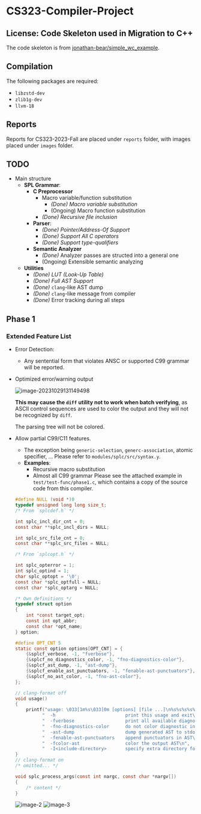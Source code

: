 # CS323-Compiler-Project

## License: Code Skeleton used in Migration to C++

The code skeleton is from [jonathan-bear/simple_wc_example](https://github.com/jonathan-beard/simple_wc_example).

## Compilation

The following packages are required:
- `libzstd-dev`
- `zlib1g-dev`
- `llvm-18`

## Reports

Reports for CS323-2023-Fall are placed under `reports` folder, with images placed under `images` folder.

## TODO
- Main structure
  - **SPL Grammar**:
    - **C Preprocessor**
      - Macro variable/function substitution
        - *(Done) Macro variable substitution*
        - (Ongoing) Macro function substitution
      - *(Done) Recursive file inclusion*
    - **Parser**:
      - *(Done) Pointer/Address-Of Support*
      - *(Done) Support All C operators*
      - *(Done) Support type-qualifiers*
    - **Semantic Analyzer**
      - *(Done)* Analyzer passes are structed into a general one
      - (Ongoing) Extensible semantic analyzing
  - **Utilities**
    - *(Done) LUT (Look-Up Table)*
    - *(Done) Full AST Support*
    - *(Done)* `clang`-like AST dump
    - *(Done)* `clang`-like message from compiler
    - *(Done)* Error tracking during all steps

## Phase 1

### Extended Feature List
- Error Detection:
  - Any sentential form that violates ANSC or supported C99 grammar will be reported.

- Optimized error/warning output

  ![image-20231029131149498](images/img-1.png)

  **This may cause the `diff`** **utility not to work when batch verifying**, as ASCII control sequences are used to color the output and they will not be recognized by `diff`.

  The parsing tree will not be colored.
- Allow partial C99/C11 features.
  - The exception being `generic-selection`, `generc-association`, atomic specifier, ... Please refer to `modules/splc/src/syntax.y`.
  - **Examples**:
    - Recursive macro substitution
    - Almost all C99 grammar
  Please see the attached example in `test/test-func/phase1.c`, which contains a copy of the source code from this compiler.
  ```c
  #define NULL (void *)0
  typedef unsigned long long size_t;
  /* From `splcdef.h` */

  int splc_incl_dir_cnt = 0;
  const char **splc_incl_dirs = NULL;

  int splc_src_file_cnt = 0;
  const char **splc_src_files = NULL;

  /* From `splcopt.h` */

  int splc_opterror = 1;
  int splc_optind = 1;
  char splc_optopt = '\0';
  const char *splc_optfull = NULL;
  const char *splc_optarg = NULL;

  /* Own definitions */
  typedef struct option
  {
      int *const target_opt;
      const int opt_abbr;
      const char *opt_name;
  } option;

  #define OPT_CNT 5
  static const option options[OPT_CNT] = {
      {&splcf_verbose, -1, "fverbose"},
      {&splcf_no_diagnostics_color, -1, "fno-diagnostics-color"},
      {&splcf_ast_dump, -1, "ast-dump"},
      {&splcf_enable_ast_punctuators, -1, "fenable-ast-punctuators"},
      {&splcf_no_ast_color, -1, "fno-ast-color"},
  };

  // clang-format off
  void usage()
  {
      printf("usage: \033[1m%s\033[0m [options] [file ...]\n%s%s%s%s%s%s%s", progname,
            "  -h                          print this usage and exit\n",
            "  -fverbose                   print all available diagnostic information\n",
            "  -fno-diagnostics-color      do not color diagnostic information\n",
            "  -ast-dump                   dump generated AST to stdout\n",
            "  -fenable-ast-punctuators    append punctuators in AST\n",
            "  -fcolor-ast                 color the output AST\n",
            "  -I<include-directory>       specify extra directory for #include search\n");
  }
  // clang-format on
  /* omitted... */

  void splc_process_args(const int nargc, const char *nargv[])
  {
      /* content */
  }
  ```
  ![image-2](images/img-2.png)
  ![image-3](images/img-3.png)

